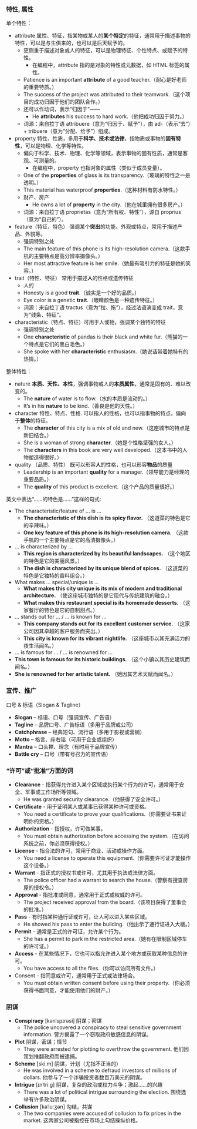 ### 特性, 属性

单个特性：
- attribute 属性、特征，指某物或某人的**某个特定**的特征，通常用于描述事物的特性，可以是与生俱来的，也可以是后天赋予的。  
  - 更侧重于描述对象或人的特征，可以是物理特征、个性特点、或赋予的特性。
    - 在编程中，attribute 指的是对象的特性或元数据，如 HTML 标签的属性。
  - Patience is an important **attribute** of a good teacher.（耐心是好老师的重要特质。）  
  - The success of the project was attributed to their teamwork.（这个项目的成功归因于他们的团队合作。）  
  - 还可以作动词，表示“归因于”——  
     - He **attributes** his success to hard work.（他把成功归因于努力。）  
  - 词源：来自拉丁语 attribuere（意为“归因于、赋予”），由 ad-（表示“去”）+ tribuere（意为“分配、给予”）组成。
- property 特性、性质，多用于**科学、技术或法律**，指物质或事物的**固有特性**，可以是物理、化学等特性。  
  - 偏向于科学、技术、物理、化学等领域，表示事物的固有性质，通常是客观、可测量的。
    - 在编程中，property 也指对象的属性（类似于成员变量）。
  - One of the **properties** of glass is its transparency.（玻璃的特性之一是透明。）  
  - This material has waterproof **properties**.（这种材料有防水特性。） 
  - 财产、房产
    - He owns a lot of **property** in the city.（他在城里拥有很多房产。）
  - 词源：来自拉丁语 proprietas（意为“所有权、特性”），源自 proprius（意为“自己的”）。
- feature（特征，特色） 强调某个**突出**的功能、外观或特点，常用于描述产品、外貌等。
  - 强调特别之处
  - The main feature of this phone is its high-resolution camera.（这款手机的主要特点是高分辨率摄像头。）
  - Her most attractive feature is her smile.（她最有吸引力的特征是她的笑容。）
- trait（特性、特征） 常用于描述**人**的性格或遗传特征  
  - 人的
  - Honesty is a good **trait**.（诚实是一个好的品质。）  
  - Eye color is a genetic **trait**.（眼睛颜色是一种遗传特征。）  
  - 词源：来自拉丁语 tractus（意为“拉、拖”），经过法语演变成 trait，意为“线条、特征”。
- characteristic（特点、特征）可用于人或物，强调某个独特的特征  
  - 强调特别之处
  - One **characteristic** of pandas is their black and white fur.（熊猫的一个特点是它们的黑白毛色。）  
  - She spoke with her **characteristic** enthusiasm.（她说话带着她特有的热情。）  

整体特性：
- nature **本质、天性、本性**，强调事物或人的**本质属性**，通常是固有的、难以改变的。  
  - The **nature** of water is to flow.（水的本质是流动的。）  
  - It’s in his **nature** to be kind.（善良是他的天性。）  
- character 特性、特点、性格. 可以指人的性格，也可以指事物的特点，偏向于**整体**的特征。  
  - The **character** of this city is a mix of old and new.（这座城市的特点是新旧结合。）  
  - She is a woman of strong **character**.（她是个性格坚强的女人。）  
  - The **characters** in this book are very well developed.（这本书中的人物塑造得很好。）  
- quality （品质、特性） 既可以形容**人**的性格，也可以形容**物品**的质量  
  - Leadership is an important **quality** for a manager.（领导能力是经理的重要品质。）  
  - The **quality** of this product is excellent.（这个产品的质量很好。）  

英文中表达“……的特色是……”这样的句式:
- The characteristic/feature of … is …
  - **The characteristic of this dish is its spicy flavor.**  （这道菜的特色是它的辛辣味。）  
  - **One key feature of this phone is its high-resolution camera.**  （这款手机的一个主要特点是它的高清摄像头。）  
- … is characterized by …
  - **This region is characterized by its beautiful landscapes.**  （这个地区的特色是它的美丽风景。）  
  - **The dish is characterized by its unique blend of spices.**  （这道菜的特色是它独特的香料组合。）  
- What makes … special/unique is …
  - **What makes this city unique is its mix of modern and traditional architecture.**  （使这座城市独特的是它现代与传统建筑的融合。）  
  - **What makes this restaurant special is its homemade desserts.**  （这家餐厅的特色是它的自制甜点。）  
- … stands out for … / … is known for …
  - **This company stands out for its excellent customer service.**  （这家公司因其卓越的客户服务而突出。）  
  - **This city is known for its vibrant nightlife.**  （这座城市以其充满活力的夜生活闻名。）  
- … is famous for … / … is renowned for …
- **This town is famous for its historic buildings.**  （这个小镇以其历史建筑而闻名。）  
- **She is renowned for her artistic talent.**  （她因其艺术天赋而闻名。）  

### 宣传、推广

口号 & 标语（Slogan & Tagline）
- **Slogan** – 标语、口号（强调宣传、广告语）  
- **Tagline** – 品牌口号、广告标语（多用于品牌或公司）  
- **Catchphrase** – 经典短句、流行语（多用于影视或营销）  
- **Motto** – 格言、座右铭（可用于企业或组织）  
- **Mantra** – 口头禅、理念（有时用于品牌宣传）  
- **Battle cry** – 口号（带有号召力的宣传语）  

### “许可”或“批准”方面的词
- **Clearance** - 指获得允许进入某个区域或执行某个行为的许可，通常用于安全、军事或工作场所等领域。
  - He was granted security clearance.（他获得了安全许可。）
- **Certificate** - 用于证明某人或某事已获得某种许可或资格。
  - You need a certificate to prove your qualifications.（你需要证书来证明你的资格。）
- **Authorization** - 指授权，许可做某事。
  - You must obtain authorization before accessing the system.（在访问系统之前，你必须获得授权。）
- **License** - 指合法的许可，常用于商业、活动或操作方面。
  - You need a license to operate this equipment.（你需要许可证才能操作这个设备。）
- **Warrant** - 指正式的授权书或许可，尤其用于执法或法律方面。
  - The police officer had a warrant to search the house.（警察有搜查房屋的授权令。）
- **Approval** - 指批准或同意，通常用于正式或权威的许可。
  - The project received approval from the board.（该项目获得了董事会的批准。）
- **Pass** - 有时指某种通行证或许可，让人可以进入某些区域。
  - He showed his pass to enter the building.（他出示了通行证进入大楼。）
- **Permit** - 通常是正式的许可证，允许某个行为。
  - She has a permit to park in the restricted area.（她有在限制区域停车的许可证。）
- **Access** - 在某些情况下，它也可以指允许进入某个地方或获取某种信息的许可。
  - You have access to all the files.（你可以访问所有文件。）
- Consent - 指同意或许可，通常用于正式或法律场合。
  - You must obtain written consent before using their property.（你必须获得书面同意，才能使用他们的财产。）

### 阴谋
- **Conspiracy**  [kənˈspɪrəsi]  阴谋；密谋            
  - The police uncovered a conspiracy to steal sensitive government information. 警方揭露了一个窃取政府敏感信息的阴谋。
- **Plot** 阴谋，密谋；情节               
  - They were arrested for plotting to overthrow the government. 他们因策划推翻政府而被逮捕。
- **Scheme**  [skiːm]  阴谋，计划（尤指不正当的）            
  - He was involved in a scheme to defraud investors of millions of dollars. 他参与了一个诈骗投资者数百万美元的阴谋。
- **Intrigue**  [ɪnˈtriːɡ]  阴谋，复杂的政治或权力斗争；激起……的兴趣   
  - There was a lot of political intrigue surrounding the election. 围绕选举有许多政治阴谋。
- **Collusion**  [kəˈluːʒən]  勾结，共谋            
  - The two companies were accused of collusion to fix prices in the market. 这两家公司被指控在市场上勾结操纵价格。

